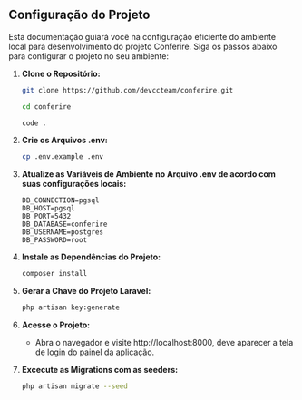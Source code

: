 
## Configuração do Projeto

Esta documentação guiará você na configuração eficiente do ambiente local para desenvolvimento do projeto Conferire. Siga os passos abaixo para configurar o projeto no seu ambiente:

1. **Clone o Repositório:**

   ```bash
   git clone https://github.com/devccteam/conferire.git

   cd conferire

   code .
   ```

2. **Crie os Arquivos .env:**
   ```bash
   cp .env.example .env
   ```

3. **Atualize as Variáveis de Ambiente no Arquivo .env de acordo com suas configurações locais:**
   ```dotenv
   DB_CONNECTION=pgsql
   DB_HOST=pgsql
   DB_PORT=5432
   DB_DATABASE=conferire
   DB_USERNAME=postgres
   DB_PASSWORD=root
   ```

4. **Instale as Dependências do Projeto:**
   ```bash
   composer install
   ```

5. **Gerar a Chave do Projeto Laravel:**
   ```bash
   php artisan key:generate
   ```

6. **Acesse o Projeto:**
   - Abra o navegador e visite http://localhost:8000, deve aparecer a tela de login do painel da aplicação.

7. **Excecute as Migrations com as seeders:**
    ```bash
    php artisan migrate --seed
    ```